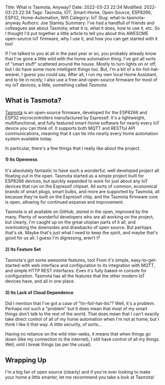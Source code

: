 Title: What is Tasmota, Anyway?
Date: 2022-03-23 22:34
Modified: 2022-03-23 22:34
Tags: Tasmota, IOT, Smart-Home, Open-Source, ESP8266, ESP32, Home-Automation, Wifi
Category: IoT
Slug: what-is-tasmota-anyway
Authors: Joe Stanley
Summary: I've had a handfull of friends and colleagues ask about Tasmota; what it is, what it does, how to use it, etc. So I thought I'd put together a little article to tell you about this AWESOME open-source IoT firmware, why I use it, and how you can get started with it too!


If I've talked to you at all in the past year or so, you probably already know that I've gone a little wild with the home automation thing. I've got
all sorts of "smart stuff" scattered around the house. Mostly to turn lights on or off, but I do have some more intelligent things too. But, I'm a bit of
a tin-foil-hat-wearer, I guess you could say. After all, I run my own local Home Assistant, and to tie in nicely, I also use a free-and-open-source
firmware for most of my IoT devices, a little, something called *Tasmota*.

## What is Tasmota?
[Tasmota](https://tasmota.github.io/docs/Getting-Started/) is an open-source firmware, developed for the ESP8266 and ESP32 microcontrollers manufactured by Espressif. It's a lightweight, multifunctional, and
fully featured smart-home software for nearly every IoT device you can think of. It supports both MQTT and RESTful API communications, meaning that it can tie into nearly every home automation system available today.

In particular, there's a few things that I really like about the project.

#### 1) Its Openness

It's absolutely fantastic to have such a wonderful, well developed project all floating out in the open. Tasmota started as a simple project built for
ESP8266 devices, but quickly expanded to work for just about any IoT devices that run on the Espressif chipset. All sorts of common, economical brands of
smart plugs, smart bulbs, and more are supported by Tasmota, all because they're built on the Espressif chip, and the Tasmota firmware core is open,
allowing for continued expanse and improvement.

Tasmota is all available on GitHub, stored in the open, improved by the many. Plenty of wonderful developers who are all working on the project, but
clearly, I'm caught up on the great utopian parts of it all, and overlooking the downsides and drawbacks of open source. But perhaps that's ok. Maybe
that's just what I need to keep the spirit, and maybe that's good for us all. I guess I'm digressing, aren't I?

#### 2) Its Feature Set

Tasmota's got some awesome features, too! From it's simple, easy-to-get-started-with web interface and configuration to its integration with MQTT, and
simple HTTP REST interfaces. Even it's fully baked-in console for configuration. Tasmota has all the features that the other modern IoT devices have,
and all in one place.

#### 3) Its Lack of Cloud Dependence

Did I mention that I've got a case of "tin-foil-hat-itis"? Well, it's a problem. Perhaps not such a "problem" but it does mean that most of my smart
things don't talk to the rest of the world. That does mean that I can't exactly take direct control of all of my home automation when I'm not at home,
but I think I like it that way. A little security, of sorts...

Having no reliance on the wild inter-webs, it means that when things go down (like my connection to the internet), I still have control of all my things.
Well, until I break things (as per the usual).

## Wrapping Up

I'm a big fan of open source (clearly) and if you're ever looking to make your home a little smarter, let me recommend you take a look at Tasmota!
